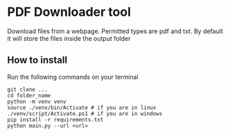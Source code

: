 # PDF Downloader tool

Download files from a webpage. Permitted types are pdf and txt. By default it will store the files inside the output folder

## How to install

Run the following commands on your terminal

```
git clone ...
cd folder_name
python -m venv venv
source ./venv/bin/Activate # if you are in linux
./venv/script/Activate.ps1 # if you are in windows
pip install -r requirements.txt
python main.py --url <url>
```
